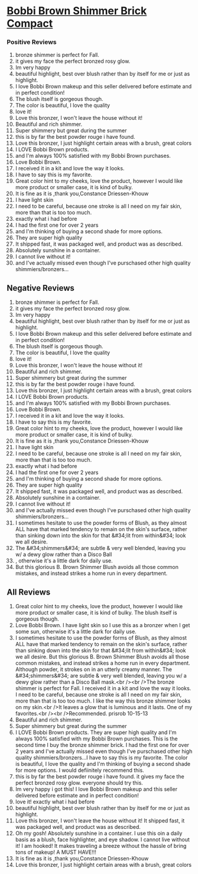 # [Bobbi Brown Shimmer Brick Compact](https://products.checkmycream.com/products/Bobbi-Brown-Shimmer-Brick-Compact.html)

### Positive Reviews

<ol>
      <li>bronze shimmer is perfect for Fall.</li>
      <li>it gives my face the perfect bronzed rosy glow.  </li>
      <li>Im very happy</li>
      <li>beautiful highlight, best over blush rather than by itself for me or just as highlight.</li>
      <li>I love Bobbi Brown makeup and this seller delivered before estimate and in perfect condition!</li>
      <li>The blush itself is gorgeous though.</li>
      <li>The color is beautiful, I love the quality</li>
      <li>love it!</li>
      <li>Love this bronzer, I won&#x27;t leave the house without it!</li>
      <li>Beautiful and rich shimmer.</li>
      <li>Super shimmery but great during the summer</li>
      <li>this is by far the best powder rouge i have found.  </li>
      <li>Love this bronzer, I just highlight certain areas with a brush, great colors</li>
      <li>I LOVE Bobbi Brown products.  </li>
      <li>and I&#x27;m always 100% satisfied with my Bobbi Brown purchases.  </li>
      <li>Love Bobbi Brown.</li>
      <li>I received it in a kit and love the way it looks.</li>
      <li>I have to say this is my favorite.  </li>
      <li>Great color hint to my cheeks, love the product, however I would like more product or smaller case, it is kind of bulky.</li>
      <li>It is fine as it is ,thank you,Constance Driessen-Khouw</li>
      <li>I have light skin</li>
      <li>I need to be careful, because one stroke is all I need on my fair skin, more than that is too too much.</li>
      <li>exactly what i had before</li>
      <li>I had the first one for over 2 years</li>
      <li>and I&#x27;m thinking of buying a second shade for more options.  </li>
      <li>They are super high quality</li>
      <li>It shipped fast, it was packaged well, and product was as described.</li>
      <li>Absolutely sunshine in a container.  </li>
      <li>I cannot live without it!  </li>
      <li>and I&#x27;ve actually missed even though I&#x27;ve purschased other high quality shimmiers/bronzers...</li>
</ol>


<h2>Negative Reviews</h2>
<ol>
<li> bronze shimmer is perfect for Fall.</li>
<li> it gives my face the perfect bronzed rosy glow.  </li>
<li> Im very happy</li>
<li> beautiful highlight, best over blush rather than by itself for me or just as highlight.</li>
<li> I love Bobbi Brown makeup and this seller delivered before estimate and in perfect condition!</li>
<li> The blush itself is gorgeous though.</li>
<li> The color is beautiful, I love the quality</li>
<li> love it!</li>
<li> Love this bronzer, I won&#x27;t leave the house without it!</li>
<li> Beautiful and rich shimmer.</li>
<li> Super shimmery but great during the summer</li>
<li> this is by far the best powder rouge i have found.  </li>
<li> Love this bronzer, I just highlight certain areas with a brush, great colors</li>
<li> I LOVE Bobbi Brown products.  </li>
<li> and I&#x27;m always 100% satisfied with my Bobbi Brown purchases.  </li>
<li> Love Bobbi Brown.</li>
<li> I received it in a kit and love the way it looks.</li>
<li> I have to say this is my favorite.  </li>
<li> Great color hint to my cheeks, love the product, however I would like more product or smaller case, it is kind of bulky.</li>
<li> It is fine as it is ,thank you,Constance Driessen-Khouw</li>
<li> I have light skin</li>
<li> I need to be careful, because one stroke is all I need on my fair skin, more than that is too too much.</li>
<li> exactly what i had before</li>
<li> I had the first one for over 2 years</li>
<li> and I&#x27;m thinking of buying a second shade for more options.  </li>
<li> They are super high quality</li>
<li> It shipped fast, it was packaged well, and product was as described.</li>
<li> Absolutely sunshine in a container.  </li>
<li> I cannot live without it!  </li>
<li> and I&#x27;ve actually missed even though I&#x27;ve purschased other high quality shimmiers/bronzers...</li>
<li> I sometimes hesitate to use the powder forms of Blush, as they almost ALL have that marked tendency to remain on the skin&#x27;s surface, rather than sinking down into the skin for that &amp;#34;lit from within&amp;#34; look we all desire.</li>
<li> The &amp;#34;shimmers&amp;#34; are subtle &amp; very well blended, leaving you w/ a dewy glow rather than a Disco Ball</li>
<li> , otherwise it&#x27;s a little dark for daily use.</li>
<li> But this glorious B. Brown Shimmer Blush avoids all those common mistakes, and instead strikes a home run in every department.</li>
</ol>

<h2>All Reviews</h2>

<ol>
    <li> Great color hint to my cheeks, love the product, however I would like more product or smaller case, it is kind of bulky. The blush itself is gorgeous though.</li>
    <li> Love Bobbi Brown. I have light skin so I use this as a bronzer when I get some sun, otherwise it&#x27;s a little dark for daily use.</li>
    <li> I sometimes hesitate to use the powder forms of Blush, as they almost ALL have that marked tendency to remain on the skin&#x27;s surface, rather than sinking down into the skin for that &amp;#34;lit from within&amp;#34; look we all desire. But this glorious B. Brown Shimmer Blush avoids all those common mistakes, and instead strikes a home run in every department. Although powder, it strokes on in an utterly creamy manner. The &amp;#34;shimmers&amp;#34; are subtle &amp; very well blended, leaving you w/ a dewy glow rather than a Disco Ball mask.&lt;br /&gt;&lt;br /&gt;The bronze shimmer is perfect for Fall. I received it in a kit and love the way it looks. I need to be careful, because one stroke is all I need on my fair skin, more than that is too too much. I like the way this bronze shimmer looks on my skin.&lt;br /&gt;It leaves a glow that is luminous and it lasts. One of my favorites.&lt;br /&gt;&lt;br /&gt;Recommended. prisrob 10-15-13</li>
    <li> Beautiful and rich shimmer.</li>
    <li> Super shimmery but great during the summer</li>
    <li> I LOVE Bobbi Brown products.  They are super high quality and I&#x27;m always 100% satisfied with my Bobbi Brown purchases.  This is the second time I buy the bronze shimmer brick.  I had the first one for over 2 years and I&#x27;ve actually missed even though I&#x27;ve purschased other high quality shimmiers/bronzers...I have to say this is my favorite.  The color is beautiful, I love the quality and I&#x27;m thinking of buying a second shade for more options.  I would defiinitely recommend this.</li>
    <li> this is by far the best powder rouge i have found.  it gives my face the perfect bronzed rosy glow.  everyone should try this.</li>
    <li> Im very happy i got this! I love Bobbi Brown makeup and this seller delivered before estimate and in perfect condition!</li>
    <li> love it! exactly what i had before</li>
    <li> beautiful highlight, best over blush rather than by itself for me or just as highlight.</li>
    <li> Love this bronzer, I won&#x27;t leave the house without it! It shipped fast, it was packaged well, and product was as described.</li>
    <li> Oh my gosh! Absolutely sunshine in a container.  I use this oin a daily basis as a blush, face highlighter, and eye shadow.  I cannot live without it!  I am hooked! It makes traveling a breeze without the hassle of bring tons of makeup!  A MUST HAVE!!!</li>
    <li> It is fine as it is ,thank you,Constance Driessen-Khouw</li>
    <li> Love this bronzer, I just highlight certain areas with a brush, great colors</li>
</ol>




